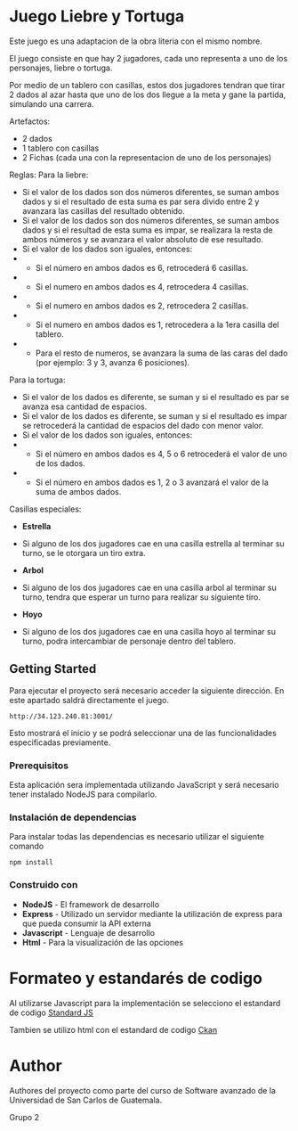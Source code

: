 # Juego Liebre y Tortuga

Este juego es una adaptacion de la obra literia con el mismo nombre.

El juego consiste en que hay 2 jugadores, cada uno representa a uno de los personajes, liebre o tortuga.

Por medio de un tablero con casillas, estos dos jugadores tendran que tirar 2 dados al azar hasta que uno de los dos llegue a la meta y gane la partida, simulando una carrera.

Artefactos:
* 2 dados
* 1 tablero con casillas
* 2 Fichas (cada una con la representacion de uno de los personajes)

Reglas:
Para la liebre:

* Si el valor de los dados son dos números diferentes, se suman ambos dados y si el resultado de esta suma es par sera divido entre 2 y avanzara las casillas del resultado obtenido.
* Si el valor de los dados son dos números diferentes, se suman ambos dados y si el resultad de esta suma es impar, se realizara la resta de ambos números y se avanzara el valor absoluto de ese resultado.
* Si el valor de los dados son iguales, entonces:
* * Si el número en ambos dados es 6, retrocederá 6 casillas.
* * Si el numero en ambos dados es 4, retrocedera 4 casillas.
* * Si el numero en ambos dados es 2, retrocedera 2 casillas.
* * Si el numero en ambos dados es 1, retrocedera a la 1era casilla del tablero.
* * Para el resto de numeros, se avanzara la suma de las caras del dado (por ejemplo: 3 y 3, avanza 6 posiciones).


Para la tortuga:
* Si el valor de los dados es diferente, se suman y si el resultado es par se avanza esa cantidad de espacios.
* Si el valor de los dados es diferente, se suman y si el resultado es impar se retrocederá la cantidad de espacios del dado con menor valor.
* Si el valor de los dados son iguales, entonces:
* * Si el número en ambos dados es 4, 5 o 6 retrocederá el valor de uno de los dados.
* * Si el número en ambos dados es 1, 2 o 3 avanzará el valor de la suma de ambos dados.

Casillas especiales:
* **Estrella**
- Si alguno de los dos jugadores cae en una casilla estrella al terminar su turno, se le otorgara un tiro extra.

* **Arbol**
- Si alguno de los dos jugadores cae en una casilla arbol al terminar su turno, tendra que esperar un turno para realizar su siguiente tiro.

* **Hoyo**
- Si alguno de los dos jugadores cae en una casilla hoyo al terminar su turno, podra intercambiar de personaje dentro del tablero.


## Getting Started

Para ejecutar el proyecto será necesario acceder la siguiente dirección. En este apartado saldrá directamente el juego.
```
http://34.123.240.81:3001/
```
Esto mostrará el inicio y se podrá seleccionar una de las funcionalidades especificadas previamente. 


### Prerequisitos

Esta aplicación sera implementada utilizando JavaScript y será necesario tener instalado NodeJS para compilarlo.

### Instalación de dependencias

Para instalar todas las dependencias es necesario utilizar el siguiente comando
```
npm install
```

### Construido con

* **NodeJS** - El framework de desarrollo
* **Express** - Utilizado un servidor mediante la utilización de express para que pueda consumir la API externa
* **Javascript** - Lenguaje de desarrollo
* **Html** - Para la visualización de las opciones

# Formateo y estandarés de codigo

Al utilizarse Javascript para la implementación se selecciono el estandard de codigo [Standard JS](https://standardjs.com/)

Tambien se utilizo html con el estandard de codigo [Ckan](https://docs.ckan.org/en/2.8/contributing/html.html)

# Author

Authores del proyecto como parte del curso de Software avanzado de la Universidad de San Carlos de Guatemala.

Grupo 2